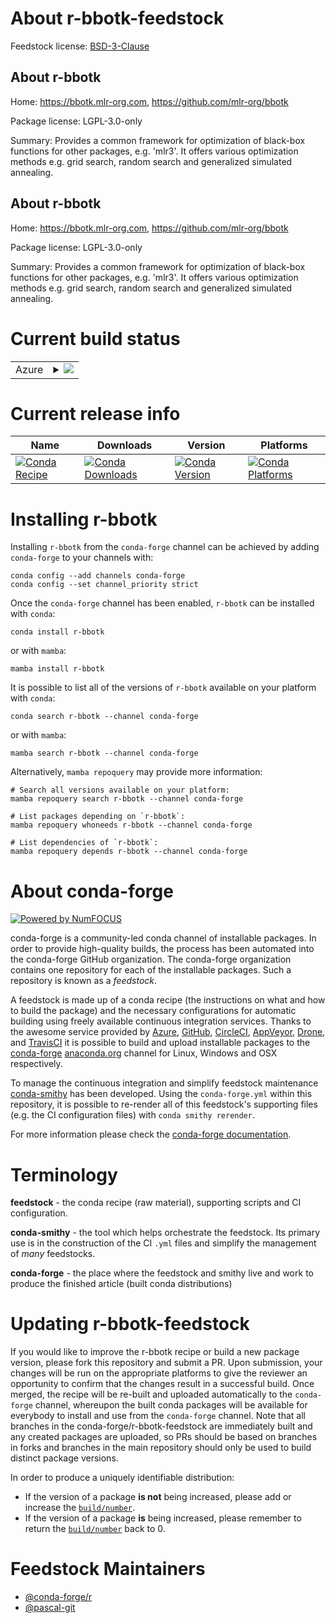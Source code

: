 About r-bbotk-feedstock
=======================

Feedstock license: [BSD-3-Clause](https://github.com/conda-forge/r-bbotk-feedstock/blob/main/LICENSE.txt)


About r-bbotk
-------------

Home: https://bbotk.mlr-org.com, https://github.com/mlr-org/bbotk

Package license: LGPL-3.0-only

Summary: Provides a common framework for optimization of black-box functions for other packages, e.g. 'mlr3'. It offers various optimization methods e.g.  grid search, random search and generalized simulated annealing.

About r-bbotk
-------------

Home: https://bbotk.mlr-org.com, https://github.com/mlr-org/bbotk

Package license: LGPL-3.0-only

Summary: Provides a common framework for optimization of black-box functions for other packages, e.g. 'mlr3'. It offers various optimization methods e.g.  grid search, random search and generalized simulated annealing.

Current build status
====================


<table>
    
  <tr>
    <td>Azure</td>
    <td>
      <details>
        <summary>
          <a href="https://dev.azure.com/conda-forge/feedstock-builds/_build/latest?definitionId=11725&branchName=main">
            <img src="https://dev.azure.com/conda-forge/feedstock-builds/_apis/build/status/r-bbotk-feedstock?branchName=main">
          </a>
        </summary>
        <table>
          <thead><tr><th>Variant</th><th>Status</th></tr></thead>
          <tbody><tr>
              <td>linux_64</td>
              <td>
                <a href="https://dev.azure.com/conda-forge/feedstock-builds/_build/latest?definitionId=11725&branchName=main">
                  <img src="https://dev.azure.com/conda-forge/feedstock-builds/_apis/build/status/r-bbotk-feedstock?branchName=main&jobName=linux&configuration=linux%20linux_64_" alt="variant">
                </a>
              </td>
            </tr><tr>
              <td>osx_64</td>
              <td>
                <a href="https://dev.azure.com/conda-forge/feedstock-builds/_build/latest?definitionId=11725&branchName=main">
                  <img src="https://dev.azure.com/conda-forge/feedstock-builds/_apis/build/status/r-bbotk-feedstock?branchName=main&jobName=osx&configuration=osx%20osx_64_" alt="variant">
                </a>
              </td>
            </tr><tr>
              <td>win_64</td>
              <td>
                <a href="https://dev.azure.com/conda-forge/feedstock-builds/_build/latest?definitionId=11725&branchName=main">
                  <img src="https://dev.azure.com/conda-forge/feedstock-builds/_apis/build/status/r-bbotk-feedstock?branchName=main&jobName=win&configuration=win%20win_64_" alt="variant">
                </a>
              </td>
            </tr>
          </tbody>
        </table>
      </details>
    </td>
  </tr>
</table>

Current release info
====================

| Name | Downloads | Version | Platforms |
| --- | --- | --- | --- |
| [![Conda Recipe](https://img.shields.io/badge/recipe-r--bbotk-green.svg)](https://anaconda.org/conda-forge/r-bbotk) | [![Conda Downloads](https://img.shields.io/conda/dn/conda-forge/r-bbotk.svg)](https://anaconda.org/conda-forge/r-bbotk) | [![Conda Version](https://img.shields.io/conda/vn/conda-forge/r-bbotk.svg)](https://anaconda.org/conda-forge/r-bbotk) | [![Conda Platforms](https://img.shields.io/conda/pn/conda-forge/r-bbotk.svg)](https://anaconda.org/conda-forge/r-bbotk) |

Installing r-bbotk
==================

Installing `r-bbotk` from the `conda-forge` channel can be achieved by adding `conda-forge` to your channels with:

```
conda config --add channels conda-forge
conda config --set channel_priority strict
```

Once the `conda-forge` channel has been enabled, `r-bbotk` can be installed with `conda`:

```
conda install r-bbotk
```

or with `mamba`:

```
mamba install r-bbotk
```

It is possible to list all of the versions of `r-bbotk` available on your platform with `conda`:

```
conda search r-bbotk --channel conda-forge
```

or with `mamba`:

```
mamba search r-bbotk --channel conda-forge
```

Alternatively, `mamba repoquery` may provide more information:

```
# Search all versions available on your platform:
mamba repoquery search r-bbotk --channel conda-forge

# List packages depending on `r-bbotk`:
mamba repoquery whoneeds r-bbotk --channel conda-forge

# List dependencies of `r-bbotk`:
mamba repoquery depends r-bbotk --channel conda-forge
```


About conda-forge
=================

[![Powered by
NumFOCUS](https://img.shields.io/badge/powered%20by-NumFOCUS-orange.svg?style=flat&colorA=E1523D&colorB=007D8A)](https://numfocus.org)

conda-forge is a community-led conda channel of installable packages.
In order to provide high-quality builds, the process has been automated into the
conda-forge GitHub organization. The conda-forge organization contains one repository
for each of the installable packages. Such a repository is known as a *feedstock*.

A feedstock is made up of a conda recipe (the instructions on what and how to build
the package) and the necessary configurations for automatic building using freely
available continuous integration services. Thanks to the awesome service provided by
[Azure](https://azure.microsoft.com/en-us/services/devops/), [GitHub](https://github.com/),
[CircleCI](https://circleci.com/), [AppVeyor](https://www.appveyor.com/),
[Drone](https://cloud.drone.io/welcome), and [TravisCI](https://travis-ci.com/)
it is possible to build and upload installable packages to the
[conda-forge](https://anaconda.org/conda-forge) [anaconda.org](https://anaconda.org/)
channel for Linux, Windows and OSX respectively.

To manage the continuous integration and simplify feedstock maintenance
[conda-smithy](https://github.com/conda-forge/conda-smithy) has been developed.
Using the ``conda-forge.yml`` within this repository, it is possible to re-render all of
this feedstock's supporting files (e.g. the CI configuration files) with ``conda smithy rerender``.

For more information please check the [conda-forge documentation](https://conda-forge.org/docs/).

Terminology
===========

**feedstock** - the conda recipe (raw material), supporting scripts and CI configuration.

**conda-smithy** - the tool which helps orchestrate the feedstock.
                   Its primary use is in the construction of the CI ``.yml`` files
                   and simplify the management of *many* feedstocks.

**conda-forge** - the place where the feedstock and smithy live and work to
                  produce the finished article (built conda distributions)


Updating r-bbotk-feedstock
==========================

If you would like to improve the r-bbotk recipe or build a new
package version, please fork this repository and submit a PR. Upon submission,
your changes will be run on the appropriate platforms to give the reviewer an
opportunity to confirm that the changes result in a successful build. Once
merged, the recipe will be re-built and uploaded automatically to the
`conda-forge` channel, whereupon the built conda packages will be available for
everybody to install and use from the `conda-forge` channel.
Note that all branches in the conda-forge/r-bbotk-feedstock are
immediately built and any created packages are uploaded, so PRs should be based
on branches in forks and branches in the main repository should only be used to
build distinct package versions.

In order to produce a uniquely identifiable distribution:
 * If the version of a package **is not** being increased, please add or increase
   the [``build/number``](https://docs.conda.io/projects/conda-build/en/latest/resources/define-metadata.html#build-number-and-string).
 * If the version of a package **is** being increased, please remember to return
   the [``build/number``](https://docs.conda.io/projects/conda-build/en/latest/resources/define-metadata.html#build-number-and-string)
   back to 0.

Feedstock Maintainers
=====================

* [@conda-forge/r](https://github.com/conda-forge/r/)
* [@pascal-git](https://github.com/pascal-git/)

